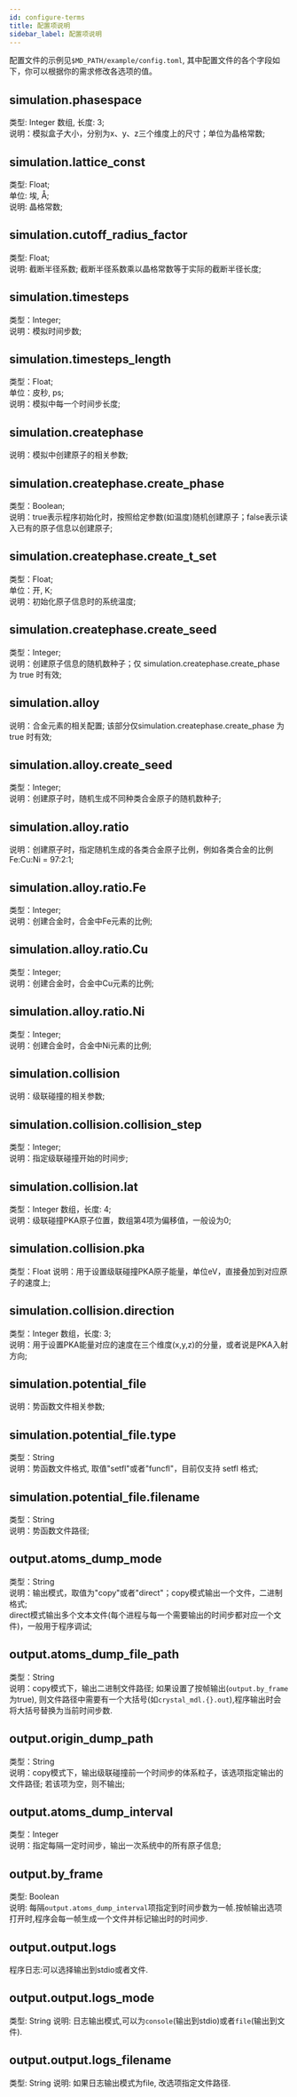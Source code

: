 ```yaml
---
id: configure-terms
title: 配置项说明
sidebar_label: 配置项说明
---
```


配置文件的示例见`$MD_PATH/example/config.toml`, 其中配置文件的各个字段如下，你可以根据你的需求修改各选项的值。

## simulation.phasespace
类型: Integer 数组, 长度: 3;  
说明：模拟盒子大小，分别为x、y、z三个维度上的尺寸；单位为晶格常数;

## simulation.lattice_const
类型: Float;  
单位: 埃, Å;  
说明: 晶格常数;

## simulation.cutoff_radius_factor
类型: Float;  
说明: 截断半径系数; 截断半径系数乘以晶格常数等于实际的截断半径长度;

## simulation.timesteps
类型：Integer;   
说明：模拟时间步数;  

## simulation.timesteps_length
类型：Float;  
单位：皮秒, ps;  
说明：模拟中每一个时间步长度;  

## simulation.createphase
说明：模拟中创建原子的相关参数;  

## simulation.createphase.create_phase
类型：Boolean;  
说明：true表示程序初始化时，按照给定参数(如温度)随机创建原子；false表示读入已有的原子信息以创建原子;  

## simulation.createphase.create_t_set
类型：Float;  
单位：开, K;  
说明：初始化原子信息时的系统温度;  
 <!--仅 simulation.createphase.create_phase 为 true 时有效 -->

## simulation.createphase.create_seed
类型：Integer;  
说明：创建原子信息的随机数种子；仅 simulation.createphase.create_phase 为 true 时有效;  

## simulation.alloy
说明：合金元素的相关配置; 该部分仅simulation.createphase.create_phase 为 true 时有效;  

## simulation.alloy.create_seed
类型：Integer;  
说明：创建原子时，随机生成不同种类合金原子的随机数种子;  

## simulation.alloy.ratio
说明：创建原子时，指定随机生成的各类合金原子比例，例如各类合金的比例Fe:Cu:Ni = 97:2:1;

## simulation.alloy.ratio.Fe
类型：Integer;  
说明：创建合金时，合金中Fe元素的比例;  

## simulation.alloy.ratio.Cu
类型：Integer;  
说明：创建合金时，合金中Cu元素的比例;  

## simulation.alloy.ratio.Ni
类型：Integer;  
说明：创建合金时，合金中Ni元素的比例;  

## simulation.collision
说明：级联碰撞的相关参数;  

## simulation.collision.collision_step
类型：Integer;  
说明：指定级联碰撞开始的时间步;  

## simulation.collision.lat
类型：Integer 数组，长度: 4;  
说明：级联碰撞PKA原子位置，数组第4项为偏移值，一般设为0;  

## simulation.collision.pka
类型：Float 
说明：用于设置级联碰撞PKA原子能量，单位eV，直接叠加到对应原子的速度上; 

## simulation.collision.direction
类型：Integer 数组，长度: 3;  
说明：用于设置PKA能量对应的速度在三个维度(x,y,z)的分量，或者说是PKA入射方向; 

## simulation.potential_file
说明：势函数文件相关参数;  

## simulation.potential_file.type
类型：String  
说明：势函数文件格式, 取值"setfl"或者"funcfl"，目前仅支持 setfl 格式;  

## simulation.potential_file.filename
类型：String  
说明：势函数文件路径;  

## output.atoms_dump_mode
类型：String  
说明：输出模式，取值为"copy"或者"direct"；copy模式输出一个文件，二进制格式;  
direct模式输出多个文本文件(每个进程与每一个需要输出的时间步都对应一个文件)，一般用于程序调试;

## output.atoms_dump_file_path
类型：String  
说明：copy模式下，输出二进制文件路径;
如果设置了按帧输出(`output.by_frame`为true), 则文件路径中需要有一个大括号(如`crystal_mdl.{}.out`),程序输出时会将大括号替换为当前时间步数.  

## output.origin_dump_path
类型：String  
说明：copy模式下，输出级联碰撞前一个时间步的体系粒子，该选项指定输出的文件路径; 若该项为空，则不输出;

## output.atoms_dump_interval
类型：Integer  
说明：指定每隔一定时间步，输出一次系统中的所有原子信息;  

## output.by_frame
类型: Boolean  
说明: 每隔`output.atoms_dump_interval`项指定到时间步数为一帧.按帧输出选项打开时,程序会每一帧生成一个文件并标记输出时的时间步.

## output.output.logs
程序日志:可以选择输出到stdio或者文件.

## output.output.logs_mode
类型: String
说明: 日志输出模式,可以为`console`(输出到stdio)或者`file`(输出到文件).

## output.output.logs_filename
类型: String
说明: 如果日志输出模式为file, 改选项指定文件路径.
